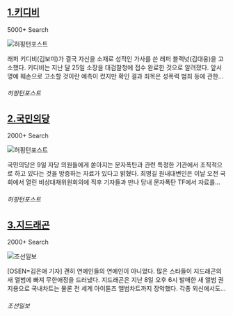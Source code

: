 [1.키디비](http://www.huffingtonpost.kr/2017/06/09/story_n_17010032.html)
--

5000+ Search

![허핑턴포스트](http://t1.gstatic.com/images?q=tbn:ANd9GcTcRZvMJu8dyLgIeW5mEr8l2JbuW7weJgKU84RZC23HA6LJHHRu1Q9AHnVbwpY6elfyq9wmCXsZ)

래퍼 키디비(김보미)가 결국 자신을 소재로 성적인 가사를 쓴 래퍼 블랙넛(김대웅)을 고소했다. 키디비는 지난 달 25일 소장을 대검찰청에 접수 완료한 것으로 알려졌다. 앞서 명예 훼손으로 고소할 것이란 예측이 컸지만 확인 결과 죄목은 성폭력 범죄 등에 관한...
###### 허핑턴포스트

[2.국민의당](http://www.huffingtonpost.kr/2017/06/09/story_n_17009222.html)
--

2000+ Search

![허핑턴포스트](http://t0.gstatic.com/images?q=tbn:ANd9GcSu_VmHwQu_JPnGYjyz0XBlDCrqybTFQ4OvBN9O0wOIcXZGN8pUG9sBJcWQdjLqQeL0csgDGUDr)

국민의당은 9일 자당 의원들에게 쏟아지는 문자폭탄과 관련 특정한 기관에서 조직적으로 하고 있다는 것을 방증하는 자료가 있다고 밝혔다. 최명길 원내대변인은 이날 오전 국회에서 열린 비상대채위원회의에 직후 기자들과 만나 당내 문자폭탄 TF에서 자료를...
###### 허핑턴포스트

[3.지드래곤](http://news.chosun.com/site/data/html_dir/2017/06/10/2017061000736.html)
--

2000+ Search

![조선일보](http://t0.gstatic.com/images?q=tbn:ANd9GcQX4ROiI52eFQu_yYY_GMDsQQqdk1FF2rJn9Ww6cMI-ZPwmLHhN3FA51rOoRqoJ3-WwqKGkDQ1S)

[OSEN=김은애 기자] 괜히 연예인들의 연예인이 아니었다. 많은 스타들이 지드래곤의 새 앨범에 빠져 무한애정을 드러냈다. 지드래곤은 지난 8일 오후 6시 발매한 새 앨범 권지용으로 국내차트는 물론 전 세계 아이튠즈 앨범차트까지 장악했다. 각종 외신에서도...
###### 조선일보


